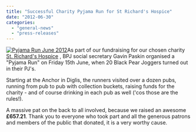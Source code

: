 ```yaml
---
title: "Successful Charity Pyjama Run for St Richard's Hospice"
date: "2012-06-30"
categories: 
  - "general-news"
  - "press-releases"
---
```


[![](https://bpj.org.uk/wp-content/uploads/2012/06/Pyjama-Run-June-2012-300x225.jpg "Pyjama Run June 2012")](https://bpj.org.uk/wp-content/uploads/2012/06/Pyjama-Run-June-2012.jpg)As part of our fundraising for our chosen charity [St. Richard's Hospice](http://www.strichards.org.uk/) , BPJ social secretary Gavin Paskin organised a "Pyjama Run" on Friday 15th June, when 20 Black Pear Joggers turned out in their PJ's.

Starting at the Anchor in Diglis, the runners visited over a dozen pubs, running from pub to pub with collection buckets, raising funds for the charity - and of course drinking in each pub as well ('cos those are the rules!).

A massive pat on the back to all involved, because we raised an awesome **£657.21**. Thank you to everyone who took part and all the generous patrons and members of the public that donated, it is a very worthy cause.

